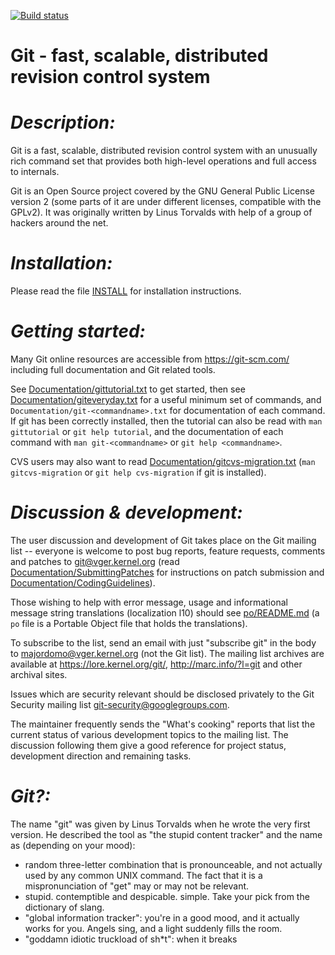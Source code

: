 [![Build status](https://github.com/git/git/workflows/CI/badge.svg)](https://github.com/git/git/actions?query=branch%3Amaster+event%3Apush)

**Git - fast, scalable, distributed revision control system**
=========================================================


*Description:*
============

 Git is a fast, scalable, distributed revision control system with an
 unusually rich command set that provides both high-level operations
 and full access to internals.

 Git is an Open Source project covered by the GNU General Public
 License version 2 (some parts of it are under different licenses,
 compatible with the GPLv2). It was originally written by Linus
 Torvalds with help of a group of hackers around the net.

*Installation:*
=============

 Please read the file [INSTALL][] for installation instructions.

*Getting started:*
================

 Many Git online resources are accessible from <https://git-scm.com/>
 including full documentation and Git related tools.

 See [Documentation/gittutorial.txt][] to get started, then see
 [Documentation/giteveryday.txt][] for a useful minimum set of commands, and
 `Documentation/git-<commandname>.txt` for documentation of each command.
 If git has been correctly installed, then the tutorial can also be
 read with `man gittutorial` or `git help tutorial`, and the
 documentation of each command with `man git-<commandname>` or `git help
 <commandname>`.

 CVS users may also want to read [Documentation/gitcvs-migration.txt][]
 (`man gitcvs-migration` or `git help cvs-migration` if git is
 installed).
 
*Discussion & development:*
=========================

 The user discussion and development of Git takes place on the Git
 mailing list -- everyone is welcome to post bug reports, feature
 requests, comments and patches to git@vger.kernel.org (read
 [Documentation/SubmittingPatches][] for instructions on patch submission
 and [Documentation/CodingGuidelines][]).

 Those wishing to help with error message, usage and informational message
 string translations (localization l10) should see [po/README.md][]
 (a `po` file is a Portable Object file that holds the translations).

 To subscribe to the list, send an email with just "subscribe git" in
 the body to majordomo@vger.kernel.org (not the Git list). The mailing
 list archives are available at <https://lore.kernel.org/git/>,
 <http://marc.info/?l=git> and other archival sites.

 Issues which are security relevant should be disclosed privately to
 the Git Security mailing list <git-security@googlegroups.com>.

 The maintainer frequently sends the "What's cooking" reports that
 list the current status of various development topics to the mailing
 list.  The discussion following them give a good reference for
 project status, development direction and remaining tasks.

*Git?:*
=====

 The name "git" was given by Linus Torvalds when he wrote the very
 first version. He described the tool as "the stupid content tracker"
 and the name as (depending on your mood):

  - random three-letter combination that is pronounceable, and not
    actually used by any common UNIX command.  The fact that it is a
    mispronunciation of "get" may or may not be relevant.
  - stupid. contemptible and despicable. simple. Take your pick from the
    dictionary of slang.
  - "global information tracker": you're in a good mood, and it actually
    works for you. Angels sing, and a light suddenly fills the room.
  - "goddamn idiotic truckload of sh*t": when it breaks

[INSTALL]: INSTALL
[Documentation/gittutorial.txt]: Documentation/gittutorial.txt
[Documentation/giteveryday.txt]: Documentation/giteveryday.txt
[Documentation/gitcvs-migration.txt]: Documentation/gitcvs-migration.txt
[Documentation/SubmittingPatches]: Documentation/SubmittingPatches
[Documentation/CodingGuidelines]: Documentation/CodingGuidelines
[po/README.md]: po/README.md
